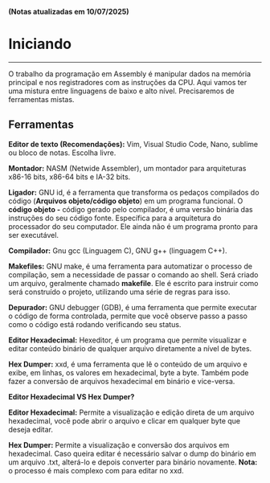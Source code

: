 **(Notas atualizadas em 10/07/2025)**
# Iniciando

---

O trabalho da programação em Assembly é manipular dados na memória principal e nos registradores com as instruções da CPU. Aqui vamos ter uma mistura entre linguagens de baixo e alto nível. Precisaremos de ferramentas mistas.

## Ferramentas

**Editor de texto (Recomendações):** Vim, Visual Studio Code, Nano, sublime ou bloco de notas. Escolha livre.

**Montador:** NASM (Netwide Assembler), um montador para arquiteturas x86-16 bits, x86-64 bits e IA-32 bits.

**Ligador:** GNU id, é a ferramenta que transforma os pedaços compilados do código (**Arquivos objeto/código objeto**) em um programa funcional. O **código objeto -** código gerado pelo compilador, é uma versão binária das instruções do seu código fonte. Específica para a arquitetura do processador do seu computador. Ele ainda não é um programa pronto para ser executável.

**Compilador:** Gnu gcc (Linguagem C), GNU g++ (linguagem C++).

**Makefiles:** GNU make, é uma ferramenta para automatizar o processo de compilação, sem a necessidade de passar o comando ao shell. Será criado um arquivo, geralmente chamado **makefile**. Ele é escrito para instruir como será construído o projeto, utilizando uma série de regras para isso.

**Depurador:** GNU debugger (GDB), é uma ferramenta que permite executar o código de forma controlada, permite que você observe passo a passo como o código está rodando verificando seu status.

**Editor Hexadecimal:** Hexeditor, é um programa que permite visualizar e editar conteúdo binário de qualquer arquivo diretamente a nível de bytes.

**Hex Dumper:** xxd, é uma ferramenta que lê o conteúdo de um arquivo e exibe, em linhas, os valores em hexadecimal, byte a byte. Também pode fazer a conversão de arquivos hexadecimal em binário e vice-versa.

**Editor Hexadecimal VS Hex Dumper?**

**Editor Hexadecimal:** Permite a visualização e edição direta de um arquivo hexadecimal, você pode abrir o arquivo e clicar em qualquer byte que deseja editar.

**Hex Dumper:** Permite a visualização e conversão dos arquivos em hexadecimal. Caso queira editar é necessário salvar o dump do binário em um arquivo .txt, alterá-lo e depois converter para binário novamente. **Nota:** o processo é mais complexo com para editar no xxd.